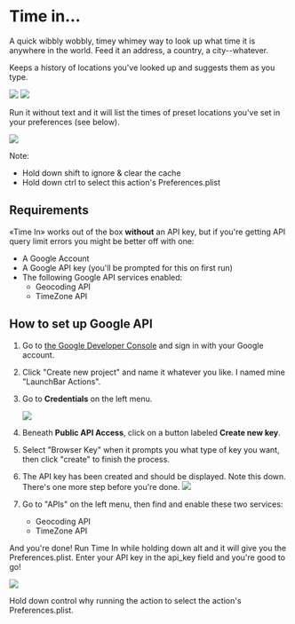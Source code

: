 # Time in...

A quick wibbly wobbly, timey whimey way to look up what time it is anywhere in the
world. Feed it an address, a country, a city--whatever.

Keeps a history of locations you've looked up and suggests them as you type.

![](https://raw.githubusercontent.com/hlissner/lb6-actions/master/images/cb-ti-1.png)
![](https://raw.githubusercontent.com/hlissner/lb6-actions/master/images/cb-ti-2.png)

Run it without text and it will list the times of preset locations you've set in your
preferences (see below).

![](https://raw.githubusercontent.com/hlissner/lb6-actions/master/images/cb-ti-3.png)

Note:
* Hold down shift to ignore & clear the cache
* Hold down ctrl to select this action's Preferences.plist

## Requirements

«Time In» works out of the box **without** an API key, but if you're getting API
query limit errors you might be better off with one:

* A Google Account
* A Google API key (you'll be prompted for this on first run)
* The following Google API services enabled:
    * Geocoding API
    * TimeZone API


## How to set up Google API

1. Go to [the Google Developer Console](https://console.developers.google.com) and sign in with your Google account.
2. Click "Create new project" and name it whatever you like. I named mine "LaunchBar Actions".
3. Go to **Credentials** on the left menu.
    
    ![](https://raw.githubusercontent.com/hlissner/lb6-actions/master/images/cb-ti-6.png)

4. Beneath **Public API Access**, click on a button labeled **Create new key**.
5. Select "Browser Key" when it prompts you what type of key you want, then click "create" to finish the process.
6. The API key has been created and should be displayed. Note this down. There's one more step before you're done.
    ![](https://raw.githubusercontent.com/hlissner/lb6-actions/master/images/cb-ti-5.png)

7. Go to "APIs" on the left menu, then find and enable these two services:
    * Geocoding API
    * TimeZone API

And you're done! Run Time In while holding down alt and it will give you the
Preferences.plist. Enter your API key in the api_key field and you're good to go!

![](https://raw.githubusercontent.com/hlissner/lb6-actions/master/images/cb-ti-4.png)

Hold down control why running the action to select the action's Preferences.plist.
